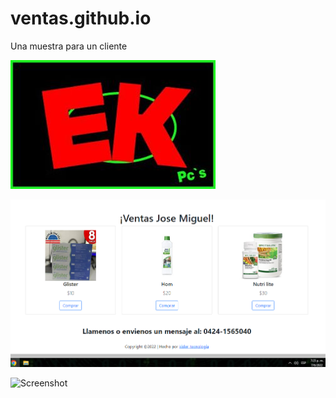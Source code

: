 # ventas.github.io
Una muestra para un cliente

![Screenshot](./img/logoEk.jpg)

![Screenshot](carrito.png)

![Screenshot](./img/carpurple.jpg)
